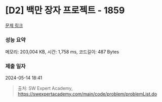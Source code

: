 # [D2] 백만 장자 프로젝트 - 1859 

[문제 링크](https://swexpertacademy.com/main/code/problem/problemDetail.do?contestProbId=AV5LrsUaDxcDFAXc) 

### 성능 요약

메모리: 203,004 KB, 시간: 1,758 ms, 코드길이: 487 Bytes

### 제출 일자

2024-05-14 18:41



> 출처: SW Expert Academy, https://swexpertacademy.com/main/code/problem/problemList.do